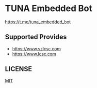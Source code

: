 # TUNA Embedded Bot

<https://t.me/tuna_embedded_bot>

## Supported Provides

- <https://www.szlcsc.com>
- <https://www.lcsc.com>

## LICENSE

[MIT](LICENSE)
